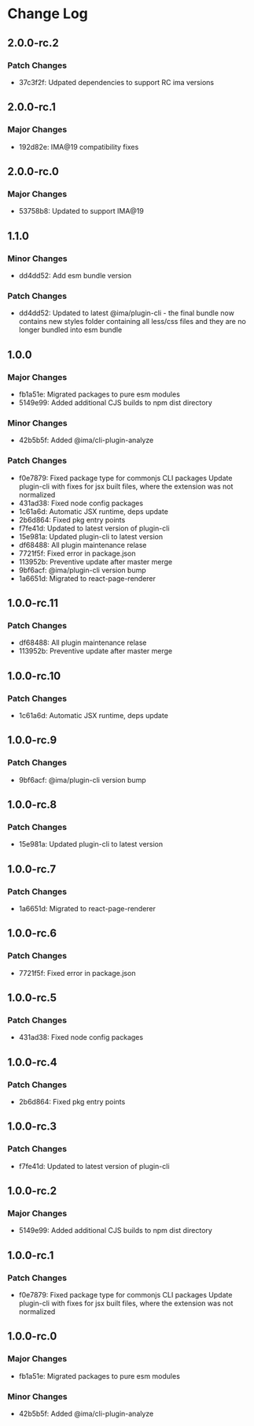 # Change Log

## 2.0.0-rc.2

### Patch Changes

- 37c3f2f: Udpated dependencies to support RC ima versions

## 2.0.0-rc.1

### Major Changes

- 192d82e: IMA@19 compatibility fixes

## 2.0.0-rc.0

### Major Changes

- 53758b8: Updated to support IMA@19

## 1.1.0

### Minor Changes

- dd4dd52: Add esm bundle version

### Patch Changes

- dd4dd52: Updated to latest @ima/plugin-cli - the final bundle now contains new styles folder containing all less/css files and they are no longer bundled into esm bundle

## 1.0.0

### Major Changes

- fb1a51e: Migrated packages to pure esm modules
- 5149e99: Added additional CJS builds to npm dist directory

### Minor Changes

- 42b5b5f: Added @ima/cli-plugin-analyze

### Patch Changes

- f0e7879: Fixed package type for commonjs CLI packages
  Update plugin-cli with fixes for jsx built files, where the extension was not normalized
- 431ad38: Fixed node config packages
- 1c61a6d: Automatic JSX runtime, deps update
- 2b6d864: Fixed pkg entry points
- f7fe41d: Updated to latest version of plugin-cli
- 15e981a: Updated plugin-cli to latest version
- df68488: All plugin maintenance relase
- 7721f5f: Fixed error in package.json
- 113952b: Preventive update after master merge
- 9bf6acf: @ima/plugin-cli version bump
- 1a6651d: Migrated to react-page-renderer

## 1.0.0-rc.11

### Patch Changes

- df68488: All plugin maintenance relase
- 113952b: Preventive update after master merge

## 1.0.0-rc.10

### Patch Changes

- 1c61a6d: Automatic JSX runtime, deps update

## 1.0.0-rc.9

### Patch Changes

- 9bf6acf: @ima/plugin-cli version bump

## 1.0.0-rc.8

### Patch Changes

- 15e981a: Updated plugin-cli to latest version

## 1.0.0-rc.7

### Patch Changes

- 1a6651d: Migrated to react-page-renderer

## 1.0.0-rc.6

### Patch Changes

- 7721f5f: Fixed error in package.json

## 1.0.0-rc.5

### Patch Changes

- 431ad38: Fixed node config packages

## 1.0.0-rc.4

### Patch Changes

- 2b6d864: Fixed pkg entry points

## 1.0.0-rc.3

### Patch Changes

- f7fe41d: Updated to latest version of plugin-cli

## 1.0.0-rc.2

### Major Changes

- 5149e99: Added additional CJS builds to npm dist directory

## 1.0.0-rc.1

### Patch Changes

- f0e7879: Fixed package type for commonjs CLI packages
  Update plugin-cli with fixes for jsx built files, where the extension was not normalized

## 1.0.0-rc.0

### Major Changes

- fb1a51e: Migrated packages to pure esm modules

### Minor Changes

- 42b5b5f: Added @ima/cli-plugin-analyze

